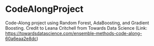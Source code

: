 # CodeAlongProject
Code-Along project using Random Forest, AdaBoosting, and Gradient Boosting. Credit to Leana Critchell from Towards Data Science (Link: https://towardsdatascience.com/ensemble-methods-code-along-60a6eaa2e8dc)
